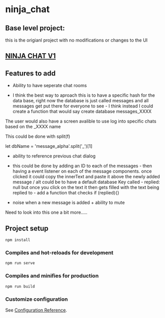 # ninja_chat

## Base level project: 

this is the origianl project with no modifications or changes to the UI 

## [NINJA CHAT V1](https://ninja-chat-ad4d9.firebaseapp.com/)

## Features to add

* Ability to have seperate chat rooms 

- I think the best way to aproach this is to have a specific hash for the data base, right now the database is just called messages and all messages get put there for everyone to see - I think instead I could create a function that would say create database messages_XXXX

The user would also have a screen avalible to use log into specific chats based on the _XXXX name

This could be done with split(f)

let dbName = 'message_alpha'.split('_')[1]


* ability to reference previous chat dialog

- this could be done by adding an ID to each of the messages - then having a event listener on each of the message components. 
once clicked it could copy the innerText and paste it above the newly added message / alt could be to have a default database Key called - replied: null but once you click on the text it then gets filled with the text being replied to - add a function that checks if (replied){}

* noise when a new message is added + ability to mute

Need to look into this one a bit more.....

## Project setup
```
npm install
```

### Compiles and hot-reloads for development
```
npm run serve
```

### Compiles and minifies for production
```
npm run build
```

### Customize configuration
See [Configuration Reference](https://cli.vuejs.org/config/).
